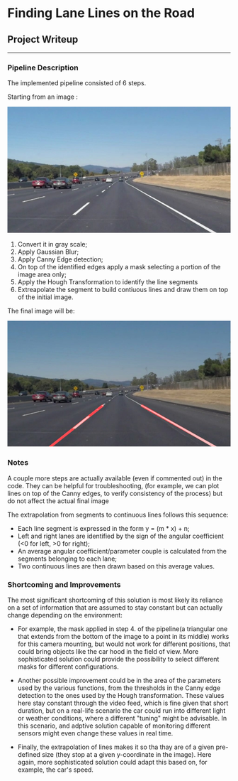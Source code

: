 # **Finding Lane Lines on the Road** 

## Project Writeup 

[//]: # (Image References)

[image1]: ./examples/initial_image.jpg "StartingImage"
[image2]: ./examples/final_img.jpg "FinalImage"

---

### Pipeline Description

The implemented pipeline consisted of 6 steps. 

Starting from an image :

![alt_text][image1]

1. Convert it in gray scale; 
2. Apply Gaussian Blur;
3. Apply Canny Edge detection;
4. On top of the identified edges apply a mask selecting a portion of the image area only;
5. Apply the Hough Transformation to identify the line segments
6. Extreapolate the segment to build contiuous lines and draw them on top of the initial image.

The final image will be:

![alt text][image2]

### Notes

A couple more steps are actually available (even if commented out) in the code. They can be helpful for troubleshooting, (for example, we can plot lines on top of the Canny edges, to verify consistency of the process) but do not affect the actual final image

The extrapolation from segments to continuous lines follows this sequence:

- Each line segment is expressed in the form y = (m * x) + n;
- Left and right lanes are identified by the sign of the angular coefficient (<0 for left, >0 for right);
- An average angular coefficient/parameter couple is calculated from the segments belonging to each lane;
- Two continuous lines are then drawn based on this average values.

### Shortcoming and Improvements

The most significant shortcoming of this solution is most likely its reliance on a set of information that are assumed to stay constant but can actually change depending on the environment:

* For example, the mask applied in step 4. of the pipeline(a triangular one that extends from the bottom of the image to a point in its middle) works for this camera mounting, but would not work for different positions, that could bring objects like the car hood in the field of view. More sophisticated solution could provide the possibility to select different masks for different configurations.

* Another possible improvement could be in the area of the parameters used by the various functions, from the thresholds in the Canny edge detection to the ones used by the Hough transformation. These values here stay constant through the video feed, which is fine given that short duration, but on a real-life scenario the car could run into different light or weather conditions, where a different "tuning" might be advisable. In this scenario, and adptive solution capable of monitoring different sensors might even change these values in real time.

* Finally, the extrapolation of lines makes it so tha thay are of a given pre-defined size (they stop at a given y-coordinate in the image). Here again, more sophisticated solution could adapt this based on, for example, the car's speed.

